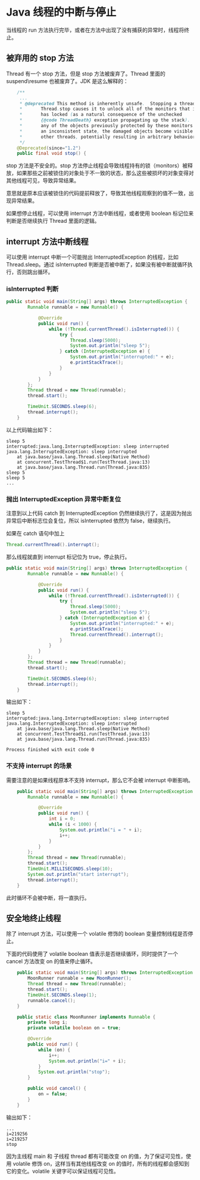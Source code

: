 # Java 线程的中断与停止

当线程的 run 方法执行完毕，或者在方法中出现了没有捕获的异常时，线程将终止。

## 被弃用的 stop 方法

Thread 有一个 stop 方法，但是 stop 方法被废弃了。Thread 里面的 suspend\resume 也被废弃了。JDK 是这么解释的：

```java
    /**
     ...
     * @deprecated This method is inherently unsafe.  Stopping a thread with
     *       Thread.stop causes it to unlock all of the monitors that it
     *       has locked (as a natural consequence of the unchecked
     *       {@code ThreadDeath} exception propagating up the stack).  If
     *       any of the objects previously protected by these monitors were in
     *       an inconsistent state, the damaged objects become visible to
     *       other threads, potentially resulting in arbitrary behavior.  ...
     */
    @Deprecated(since="1.2")
    public final void stop() { 
```

stop 方法是不安全的。stop 方法停止线程会导致线程持有的锁（monitors）被释放，如果那些之前被锁住的对象处于不一致的状态，那么这些被损坏的对象变得对其他线程可见，导致异常结果。

意思就是原本应该被锁住的代码提前释放了，导致其他线程观察到的值不一致，出现异常结果。

如果想停止线程，可以使用 interrupt 方法中断线程，或者使用 boolean 标记位来判断是否继续执行 Thread 里面的逻辑。

## interrupt 方法中断线程

可以使用 interrupt 中断一个可能抛出 InterruptedException 的线程，比如 Thread.sleep。通过 isInterrupted 判断是否被中断了，如果没有被中断就循环执行，否则跳出循环。

### isInterrupted 判断

```java
public static void main(String[] args) throws InterruptedException {
        Runnable runnable = new Runnable() {

            @Override
            public void run() {
                while (!Thread.currentThread().isInterrupted()) {
                    try {
                        Thread.sleep(5000);
                        System.out.println("sleep 5");
                    } catch (InterruptedException e) {
                        System.out.println("interrupted:" + e);
                        e.printStackTrace();
                    }
                }
            }
        };
        Thread thread = new Thread(runnable);
        thread.start();

        TimeUnit.SECONDS.sleep(6);
        thread.interrupt();
    }
```

以上代码输出如下：

```
sleep 5
interrupted:java.lang.InterruptedException: sleep interrupted
java.lang.InterruptedException: sleep interrupted
	at java.base/java.lang.Thread.sleep(Native Method)
	at concurrent.TestThread$1.run(TestThread.java:13)
	at java.base/java.lang.Thread.run(Thread.java:835)
sleep 5
sleep 5
...
```


### 抛出 InterruptedException 异常中断复位

注意到以上代码 catch 到 InterruptedException 仍然继续执行了，这是因为抛出异常后中断标志位会复位，所以 isInterrupted 依然为 false，继续执行。

如果在 catch 语句中加上

```java
Thread.currentThread().interrupt();
```

那么线程就直到 interrupt 标记位为 true，停止执行。

```java
public static void main(String[] args) throws InterruptedException {
        Runnable runnable = new Runnable() {

            @Override
            public void run() {
                while (!Thread.currentThread().isInterrupted()) {
                    try {
                        Thread.sleep(5000);
                        System.out.println("sleep 5");
                    } catch (InterruptedException e) {
                        System.out.println("interrupted:" + e);
                        e.printStackTrace();
                        Thread.currentThread().interrupt();
                    }
                }
            }
        };
        Thread thread = new Thread(runnable);
        thread.start();

        TimeUnit.SECONDS.sleep(6);
        thread.interrupt();
    }
```

输出如下：

```
sleep 5
interrupted:java.lang.InterruptedException: sleep interrupted
java.lang.InterruptedException: sleep interrupted
	at java.base/java.lang.Thread.sleep(Native Method)
	at concurrent.TestThread$1.run(TestThread.java:13)
	at java.base/java.lang.Thread.run(Thread.java:835)

Process finished with exit code 0
```

### 不支持 interrupt 的场景

需要注意的是如果线程原本不支持 interrupt，那么它不会被 interrupt 中断影响。

```java
    public static void main(String[] args) throws InterruptedException {
        Runnable runnable = new Runnable() {

            @Override
            public void run() {
                int i = 0;
                while (i < 1000) {
                    System.out.println("i = " + i);
                    i++;
                }
            }
        };
        Thread thread = new Thread(runnable);
        thread.start();
        TimeUnit.MILLISECONDS.sleep(10);
        System.out.println("start interrupt");
        thread.interrupt();
    }
```

此时循环不会被中断，将一直执行。

## 安全地终止线程

除了 interrupt 方法，可以使用一个 volatile 修饰的 boolean 变量控制线程是否停止。

下面的代码使用了 volatile boolean 值表示是否继续循环，同时提供了一个 cancel 方法改变 on 的值来停止循环。

```java
    public static void main(String[] args) throws InterruptedException {
        MoonRunner runnable = new MoonRunner();
        Thread thread = new Thread(runnable);
        thread.start();
        TimeUnit.SECONDS.sleep(1);
        runnable.cancel();
    }

    public static class MoonRunner implements Runnable {
        private long i;
        private volatile boolean on = true;

        @Override
        public void run() {
            while (on) {
                i++;
                System.out.println("i=" + i);
            }
            System.out.println("stop");
        }

        public void cancel() {
            on = false;
        }
    }
```

输出如下：

```
...
i=219256
i=219257
stop
```

因为主线程 main 和 子线程 thread 都有可能改变 on 的值，为了保证可见性，使用 volatile 修饰 on，这样当有其他线程改变 on 的值时，所有的线程都会感知到它的变化。volatile 关键字可以保证线程可见性。